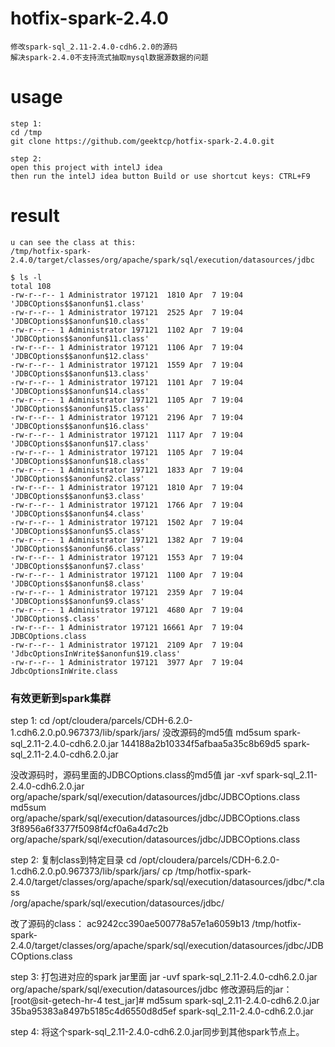 # hotfix-spark-2.4.0
```
修改spark-sql_2.11-2.4.0-cdh6.2.0的源码
解决spark-2.4.0不支持流式抽取mysql数据源数据的问题
```

# usage
```
step 1:
cd /tmp
git clone https://github.com/geektcp/hotfix-spark-2.4.0.git

step 2:
open this project with intelJ idea
then run the intelJ idea button Build or use shortcut keys: CTRL+F9
```

# result
```
u can see the class at this:
/tmp/hotfix-spark-2.4.0/target/classes/org/apache/spark/sql/execution/datasources/jdbc

$ ls -l
total 108
-rw-r--r-- 1 Administrator 197121  1810 Apr  7 19:04 'JDBCOptions$$anonfun$1.class'
-rw-r--r-- 1 Administrator 197121  2525 Apr  7 19:04 'JDBCOptions$$anonfun$10.class'
-rw-r--r-- 1 Administrator 197121  1102 Apr  7 19:04 'JDBCOptions$$anonfun$11.class'
-rw-r--r-- 1 Administrator 197121  1106 Apr  7 19:04 'JDBCOptions$$anonfun$12.class'
-rw-r--r-- 1 Administrator 197121  1559 Apr  7 19:04 'JDBCOptions$$anonfun$13.class'
-rw-r--r-- 1 Administrator 197121  1101 Apr  7 19:04 'JDBCOptions$$anonfun$14.class'
-rw-r--r-- 1 Administrator 197121  1105 Apr  7 19:04 'JDBCOptions$$anonfun$15.class'
-rw-r--r-- 1 Administrator 197121  2196 Apr  7 19:04 'JDBCOptions$$anonfun$16.class'
-rw-r--r-- 1 Administrator 197121  1117 Apr  7 19:04 'JDBCOptions$$anonfun$17.class'
-rw-r--r-- 1 Administrator 197121  1105 Apr  7 19:04 'JDBCOptions$$anonfun$18.class'
-rw-r--r-- 1 Administrator 197121  1833 Apr  7 19:04 'JDBCOptions$$anonfun$2.class'
-rw-r--r-- 1 Administrator 197121  1810 Apr  7 19:04 'JDBCOptions$$anonfun$3.class'
-rw-r--r-- 1 Administrator 197121  1766 Apr  7 19:04 'JDBCOptions$$anonfun$4.class'
-rw-r--r-- 1 Administrator 197121  1502 Apr  7 19:04 'JDBCOptions$$anonfun$5.class'
-rw-r--r-- 1 Administrator 197121  1382 Apr  7 19:04 'JDBCOptions$$anonfun$6.class'
-rw-r--r-- 1 Administrator 197121  1553 Apr  7 19:04 'JDBCOptions$$anonfun$7.class'
-rw-r--r-- 1 Administrator 197121  1100 Apr  7 19:04 'JDBCOptions$$anonfun$8.class'
-rw-r--r-- 1 Administrator 197121  2359 Apr  7 19:04 'JDBCOptions$$anonfun$9.class'
-rw-r--r-- 1 Administrator 197121  4680 Apr  7 19:04 'JDBCOptions$.class'
-rw-r--r-- 1 Administrator 197121 16661 Apr  7 19:04  JDBCOptions.class
-rw-r--r-- 1 Administrator 197121  2109 Apr  7 19:04 'JdbcOptionsInWrite$$anonfun$19.class'
-rw-r--r-- 1 Administrator 197121  3977 Apr  7 19:04  JdbcOptionsInWrite.class

```

### 有效更新到spark集群
step 1:
cd /opt/cloudera/parcels/CDH-6.2.0-1.cdh6.2.0.p0.967373/lib/spark/jars/
没改源码的md5值
md5sum  spark-sql_2.11-2.4.0-cdh6.2.0.jar
144188a2b10334f5afbaa5a35c8b69d5  spark-sql_2.11-2.4.0-cdh6.2.0.jar

没改源码时，源码里面的JDBCOptions.class的md5值
jar -xvf spark-sql_2.11-2.4.0-cdh6.2.0.jar org/apache/spark/sql/execution/datasources/jdbc/JDBCOptions.class
md5sum org/apache/spark/sql/execution/datasources/jdbc/JDBCOptions.class
3f8956a6f3377f5098f4cf0a6a4d7c2b  org/apache/spark/sql/execution/datasources/jdbc/JDBCOptions.class

step 2:
复制class到特定目录
cd /opt/cloudera/parcels/CDH-6.2.0-1.cdh6.2.0.p0.967373/lib/spark/jars/
cp /tmp/hotfix-spark-2.4.0/target/classes/org/apache/spark/sql/execution/datasources/jdbc/*.class \
/org/apache/spark/sql/execution/datasources/jdbc/

改了源码的class：
ac9242cc390ae500778a57e1a6059b13
/tmp/hotfix-spark-2.4.0/target/classes/org/apache/spark/sql/execution/datasources/jdbc/JDBCOptions.class

step 3:
打包进对应的spark jar里面
jar -uvf spark-sql_2.11-2.4.0-cdh6.2.0.jar org/apache/spark/sql/execution/datasources/jdbc
修改源码后的jar：
[root@sit-getech-hr-4 test_jar]# md5sum spark-sql_2.11-2.4.0-cdh6.2.0.jar
35ba95383a8497b5185c4d6550d8d5ef  spark-sql_2.11-2.4.0-cdh6.2.0.jar

step 4:
将这个spark-sql_2.11-2.4.0-cdh6.2.0.jar同步到其他spark节点上。
